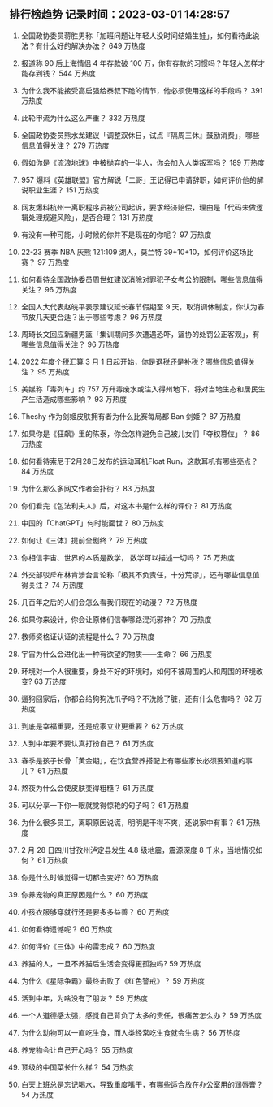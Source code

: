 
## 排行榜趋势 记录时间：2023-03-01 14:28:57
  
  1. 全国政协委员蒋胜男称「加班问题让年轻人没时间结婚生娃」，如何看待此说法？有什么好的解决办法？ 649 万热度
    
  2. 报道称 90 后上海情侣 4 年存款破 100 万，你有存款的习惯吗？年轻人怎样才能存到钱？ 544 万热度
    
  3. 为什么我不能接受高启强给泰叔下跪的情节，他必须使用这样的手段吗？ 391 万热度
    
  4. 此轮甲流为什么这么严重？ 332 万热度
    
  5. 全国政协委员熊水龙建议「调整双休日，试点『隔周三休』鼓励消费」，哪些信息值得关注？ 279 万热度
    
  6. 假如你是《流浪地球》中被抛弃的一半人，你会加入人类叛军吗？ 189 万热度
    
  7. 957 爆料《英雄联盟》官方解说「二哥」王记得已申请辞职，如何评价他的解说职业生涯？ 151 万热度
    
  8. 网友爆料杭州一离职程序员被公司起诉，要求经济赔偿，理由是「代码未做逻辑处理规避风险」，是否合理？ 131 万热度
    
  9. 有没有一种可能，小时候的你并不是现在的你呢？ 97 万热度
    
  10. 22-23 赛季 NBA 灰熊 121:109 湖人，莫兰特 39+10+10，如何评价这场比赛？ 97 万热度
    
  11. 如何看待全国政协委员周世虹建议消除对罪犯子女考公的限制，哪些信息值得关注？ 96 万热度
    
  12. 全国人大代表赵皖平表示建议延长春节假期至 9 天，取消调休制度，你认为春节放几天更合适？出于哪些考虑？ 96 万热度
    
  13. 周琦长文回应新疆男篮「集训期间多次遭遇恐吓，篮协的处罚公正客观」，有哪些信息值得关注？ 96 万热度
    
  14. 2022 年度个税汇算 3 月 1 日起开始，你是退税还是补税？哪些信息值得关注？ 95 万热度
    
  15. 美媒称「毒列车」约 757 万升毒废水或注入得州地下，将对当地生态和居民生产生活造成哪些影响？ 93 万热度
    
  16. Theshy 作为剑姬皮肤拥有者为什么比赛每局都 Ban 剑姬？ 87 万热度
    
  17. 如果你是《狂飙》里的陈泰，你会怎样避免自己被儿女们「夺权篡位」？ 86 万热度
    
  18. 如何看待索尼于2月28日发布的运动耳机Float Run，这款耳机有哪些亮点？ 84 万热度
    
  19. 为什么那么多网文作者会扑街？ 83 万热度
    
  20. 你们看完《包法利夫人》后，对这本书是什么样的评价？ 81 万热度
    
  21. 中国的「ChatGPT」何时能面世？ 80 万热度
    
  22. 如何让《三体》提前全剧终？ 79 万热度
    
  23. 你相信宇宙、世界的本质是数学， 数学可以描述一切吗？ 75 万热度
    
  24. 外交部驳斥布林肯涉台言论称「极其不负责任，十分荒谬」，还有哪些信息值得关注？ 74 万热度
    
  25. 几百年之后的人们会怎么看我们现在的动漫？ 72 万热度
    
  26. 如果你来设计，你会让原体们信奉哪路混沌邪神？ 70 万热度
    
  27. 教师资格证认证的流程是什么？ 70 万热度
    
  28. 宇宙为什么会进化出一种有欲望的物质——生命？ 66 万热度
    
  29. 环境对一个人很重要，身处不好的环境时，如何不被周围的人和周围的环境改变? 63 万热度
    
  30. 遛狗回家后，你都会给狗狗洗爪子吗？不洗除了脏，还有什么危害吗？ 62 万热度
    
  31. 到底是幸福重要，还是成家立业更重要？ 62 万热度
    
  32. 人到中年要不要认真打扮自己？ 61 万热度
    
  33. 春季是孩子长骨「黄金期」，在饮食营养搭配上有哪些家长必须要知道的事儿？ 61 万热度
    
  34. 熬夜为什么会使皮肤变得粗糙？ 61 万热度
    
  35. 可以分享一下你一眼就觉得惊艳的句子吗？ 61 万热度
    
  36. 为什么很多员工，离职原因说谎，明明是干得不爽，还说家中有事？ 61 万热度
    
  37. 2 月 28 日四川甘孜州泸定县发生 4.8 级地震，震源深度 8 千米，当地情况如何？ 61 万热度
    
  38. 你是什么时候觉得一切都会变好? 60 万热度
    
  39. 你养宠物的真正原因是什么？ 60 万热度
    
  40. 小孩衣服够穿就行还是要多多益善？ 60 万热度
    
  41. 如何看待遗憾呢？ 60 万热度
    
  42. 如何评价《三体》中的雷志成？ 60 万热度
    
  43. 养猫的人，一旦不养猫后生活会变得更孤独吗? 59 万热度
    
  44. 为什么《星际争霸》最终击败了《红色警戒》？ 59 万热度
    
  45. 活到中年，为啥没有了朋友？ 59 万热度
    
  46. 一个人道德感太强，感觉自己背负了太多的责任，很痛苦怎么办？ 59 万热度
    
  47. 为什么动物可以一直吃生食，而人类经常吃生食就会生病？ 56 万热度
    
  48. 养宠物会让自己开心吗？ 55 万热度
    
  49. 顶级的中国菜长什么样？ 54 万热度
    
  50. 白天上班总是忘记喝水，导致重度嘴干，有哪些适合放在办公室用的润唇膏？ 54 万热度
    